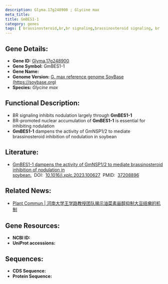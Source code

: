 ```yaml
---
description: Glyma.17g248900 ; Glycine max
meta_title:
title: GmBES1-1
category: genes
tags: [ brassinosteroid,br,br signaling,brassinosteroid signaling, br  ]
---
```


## Gene Details:
- **Gene ID:**	[Glyma.17g248900](https://www.maizegdb.org/gene_center/gene/Glyma.17g248900)
- **Gene Symbol:** GmBES1-1
- **Gene Name:** 
- **Genome Version:** [G. max reference genome SoyBase (https://soybase.org) ]()
- **Species:** *Glycine max*

## Functional Description:
   - BR signaling inhibits nodulation largely through **GmBES1-1**
   - BR-promoted nuclear accumulation of **GmBES1-1** is essential for inhibiting nodulation
   - **GmBES1-1** dampens the activity of GmNSP1/2 to mediate brassinosteroid inhibition of nodulation in soybean

## Literature:
   - [GmBES1-1 dampens the activity of GmNSP1/2 to mediate brassinosteroid inhibition of nodulation in soybean.]( https://www.sciencedirect.com/science/article/pii/S259034622300144X?via%3Dihub)&nbsp;&nbsp;DOI:&nbsp;&nbsp;[10.1016/j.xplc.2023.100627](https://www.sciencedirect.com/science/article/pii/S259034622300144X?via%3Dihub)&nbsp;&nbsp;PMID:&nbsp;&nbsp;[37208896](https://pubmed.ncbi.nlm.nih.gov/37208896/)

## Related News:
   - [Plant Commun | 河南大学王学路教授团队揭示油菜素甾醇抑制大豆结瘤的机制](https://mp.weixin.qq.com/s/iPt9MRn55F0BRHQ39Hau2g)

## Gene Resources:
- **NCBI ID:** [](https://www.ncbi.nlm.nih.gov/gene/?term=)
- **UniProt accessions:** [](https://www.uniprot.org/uniprotkb//entry)

## Sequences:
- **CDS Sequence:**
- **Protein Sequence:**
